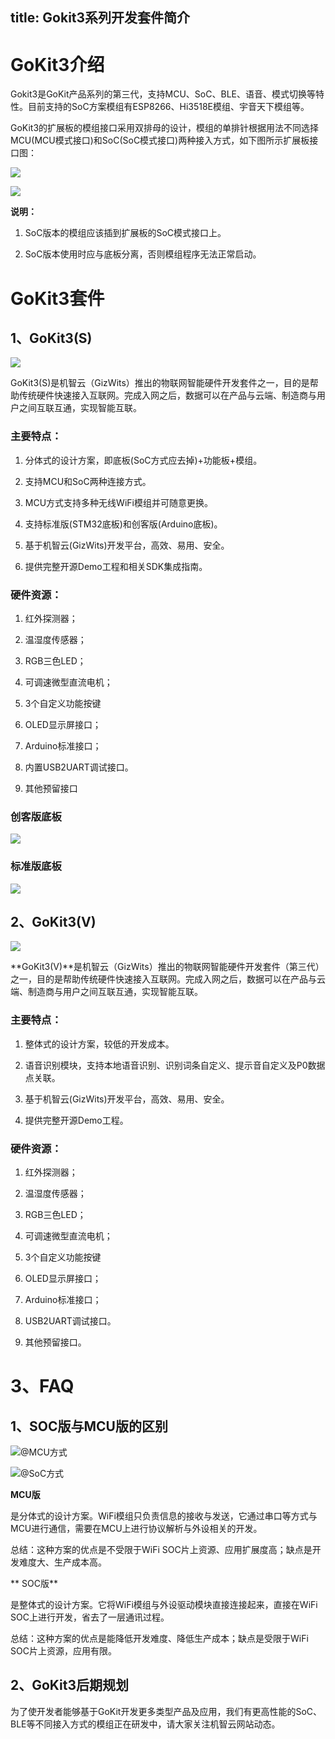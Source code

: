 title: Gokit3系列开发套件简介
---



# GoKit3介绍
Gokit3是GoKit产品系列的第三代，支持MCU、SoC、BLE、语音、模式切换等特性。目前支持的SoC方案模组有ESP8266、Hi3518E模组、宇音天下模组等。

GoKit3的扩展板的模组接口采用双排母的设计，模组的单排针根据用法不同选择MCU(MCU模式接口)和SoC(SoC模式接口)两种接入方式，如下图所示扩展板接口图：

![](/zh-cn/deviceDev/Gokit3/intro/media/image1.png)

![](/zh-cn/deviceDev/Gokit3/intro/media/image2.png)

 **说明：**

1. SoC版本的模组应该插到扩展板的SoC模式接口上。

2.  SoC版本使用时应与底板分离，否则模组程序无法正常启动。


# GoKit3套件

## 1、GoKit3(S)

![](/zh-cn/deviceDev/Gokit3/intro/media/image3.jpeg)

GoKit3(S)是机智云（GizWits）推出的物联网智能硬件开发套件之一，目的是帮助传统硬件快速接入互联网。完成入网之后，数据可以在产品与云端、制造商与用户之间互联互通，实现智能互联。

### 主要特点：

1.  分体式的设计方案，即底板(SoC方式应去掉)+功能板+模组。

2.  支持MCU和SoC两种连接方式。

3.  MCU方式支持多种无线WiFi模组并可随意更换。

4.  支持标准版(STM32底板)和创客版(Arduino底板)。

5.  基于机智云(GizWits)开发平台，高效、易用、安全。

6.  提供完整开源Demo工程和相关SDK集成指南。

### 硬件资源：

1. 红外探测器；

2. 温湿度传感器；

3. RGB三色LED；

4. 可调速微型直流电机；

5. 3个自定义功能按键

6. OLED显示屏接口；

7. Arduino标准接口；

8. 内置USB2UART调试接口。

9. 其他预留接口

### 创客版底板

![](/zh-cn/deviceDev/Gokit3/intro/media/image4.png)

### 标准版底板

![](/zh-cn/deviceDev/Gokit3/intro/media/image5.png)


## 2、GoKit3(V)

![](/zh-cn/deviceDev/Gokit3/intro/media/image6.jpeg)


**GoKit3(V)**是机智云（GizWits）推出的物联网智能硬件开发套件（第三代）之一，目的是帮助传统硬件快速接入互联网。完成入网之后，数据可以在产品与云端、制造商与用户之间互联互通，实现智能互联。

### 主要特点：

1.  整体式的设计方案，较低的开发成本。

2.  语音识别模块，支持本地语音识别、识别词条自定义、提示音自定义及P0数据点关联。

3.  基于机智云(GizWits)开发平台，高效、易用、安全。

4.  提供完整开源Demo工程。

### 硬件资源：

1. 红外探测器；

2. 温湿度传感器；

3. RGB三色LED；

4. 可调速微型直流电机；

5. 3个自定义功能按键

6. OLED显示屏接口；

7. Arduino标准接口；

8. USB2UART调试接口。

9. 其他预留接口。

#  3、FAQ

## 1、SOC版与MCU版的区别
![@MCU方式](/zh-cn/deviceDev/Gokit3/intro/media/image7.jpeg)

![@SoC方式](/zh-cn/deviceDev/Gokit3/intro/media/image8.jpeg)


**MCU版**

是分体式的设计方案。WiFi模组只负责信息的接收与发送，它通过串口等方式与MCU进行通信，需要在MCU上进行协议解析与外设相关的开发。

总结：这种方案的优点是不受限于WiFi SOC片上资源、应用扩展度高；缺点是开发难度大、生产成本高。

** SOC版**

是整体式的设计方案。它将WiFi模组与外设驱动模块直接连接起来，直接在WiFi SOC上进行开发，省去了一层通讯过程。

 总结：这种方案的优点是能降低开发难度、降低生产成本；缺点是受限于WiFi SOC片上资源，应用有限。

## 2、GoKit3后期规划

为了使开发者能够基于GoKit开发更多类型产品及应用，我们有更高性能的SoC、BLE等不同接入方式的模组正在研发中，请大家关注机智云网站动态。
